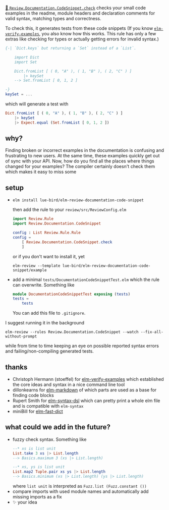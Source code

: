 [🔧 `Review.Documentation.CodeSnippet.check`](https://package.elm-lang.org/packages/lue-bird/elm-review-documentation-example/1.0.0/Review-Documentation-CodeSnippet#check "provides fixes") checks your small code examples in the readme, module headers and declaration comments for valid syntax, matching types and correctness.

To check this, it generates tests from these code snippets
(If you know [`elm-verify-examples`](https://github.com/stoeffel/elm-verify-examples), you also know how this works. This rule has only a few extras like checking for types or actually getting errors for invalid syntax.)
```elm
{-| `Dict.keys` but returning a `Set` instead of a `List`.

    import Dict
    import Set

    Dict.fromList [ ( 0, "A" ), ( 1, "B" ), ( 2, "C" ) ]
        |> keySet
    --> Set.fromList [ 0, 1, 2 ]

-}
keySet = ...
```
which will generate a test with
```elm
Dict.fromList [ ( 0, "A" ), ( 1, "B" ), ( 2, "C" ) ]
    |> keySet
    |> Expect.equal (Set.fromList [ 0, 1, 2 ])
```

## why?

Finding broken or incorrect examples in the documentation is confusing and frustrating to new users.
At the same time, these examples quickly get out of sync with your API.
Now, how do you find all the places where things changed for your examples?
The compiler certainly doesn't check them which makes it easy to miss some

## setup

  - ```noformatingples
    elm install lue-bird/elm-review-documentation-code-snippet
    ```
    then add the rule to your `review/src/ReviewConfig.elm`
    ```elm
    import Review.Rule
    import Review.Documentation.CodeSnippet

    config : List Review.Rule.Rule
    config =
        [ Review.Documentation.CodeSnippet.check
        ]
    ```
    or if you don't want to install it, yet
    ```noformatingples
    elm-review --template lue-bird/elm-review-documentation-code-snippet/example
    ```
  - add a minimal `tests/DocumentationCodeSnippetTest.elm` which the rule can overwrite. Something like
    ```elm
    module DocumentationCodeSnippetTest exposing (tests)
    tests =
        tests
    ```
    You can add this file to `.gitignore`.

I suggest running it in the background
```noformatingples
elm-review --rules Review.Documentation.CodeSnippet --watch --fix-all-without-prompt
```
while from time to time keeping an eye on possible reported syntax errors and failing/non-compiling generated tests.

## thanks
  - Christoph Hermann (stoeffel) for [elm-verify-examples](https://github.com/stoeffel/elm-verify-examples)
    which established the core ideas and syntax in a nice command line tool
  - dillonkearns for [elm-markdown](https://dark.elm.dmy.fr/packages/dillonkearns/elm-markdown/latest/) of which parts are used as a base for finding code blocks
  - Rupert Smith for [elm-syntax-dsl](https://dark.elm.dmy.fr/packages/the-sett/elm-syntax-dsl/latest) which can pretty print a whole elm file and is compatible with `elm-syntax`
  - miniBill for [elm-fast-dict](https://dark.elm.dmy.fr/packages/miniBill/elm-fast-dict/latest)

## what could we add in the future?

  - fuzzy check syntax. Something like
    ```elm
    --* xs is list unit
    List.take 3 xs |> List.length
    --> Basics.maximum 3 (xs |> List.length)

    --* xs, ys is list unit
    List.map2 Tuple.pair xs ys |> List.length
    --> Basics.minimum (xs |> List.length) (ys |> List.length)
    ```
    where `list unit` is interpreted as `Fuzz.list (Fuzz.constant ())`
  - compare imports with used module names and automatically add missing imports as a fix
  - ✨ your idea
